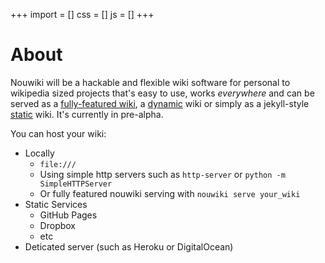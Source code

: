 +++
import = []
css = []
js = []
+++

# About

Nouwiki will be a hackable and flexible wiki software for personal to wikipedia sized projects that's easy to use, works _everywhere_ and can be served as a [fully-featured wiki](<Mode: Nouwiki>), a [dynamic](<Mode: Dynamic>) wiki or simply as a jekyll-style [static](<Mode: Static>) wiki. It's currently in pre-alpha.

You can host your wiki:

- Locally
  - `file:///`
  - Using simple http servers such as `http-server` or `python -m SimpleHTTPServer`
  - Or fully featured nouwiki serving with `nouwiki serve your_wiki`
- Static Services
  - GitHub Pages
  - Dropbox
  - etc
- Deticated server (such as Heroku or DigitalOcean)
